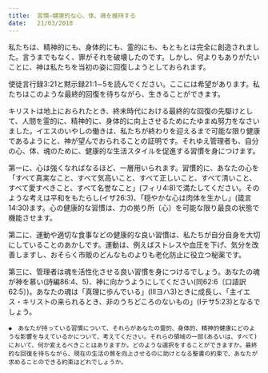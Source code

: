 ```yaml
---
title:  習慣―健康的な心、体、魂を維持する
date:   21/03/2018
---
```


私たちは、精神的にも、身体的にも、霊的にも、もともとは完全に創造されました。言うまでもなく、罪がそれを破壊したのです。しかし、何よりもありがたいことに、神は私たちを当初の姿に回復しようとしておられます。

使徒言行録3:21と黙示録21:1∼5を読んでください。ここには希望があります。私たちはこのような最終的回復を待ちながら、生きることができます。

キリストは地上におられたとき、終末時代における最終的な回復の先駆けとして、人間を霊的に、精神的に、身体的に向上させるためにたゆまぬ努力をなさいました。イエスのいやしの働きは、私たちが終わりを迎えるまで可能な限り健康であるようにと、神が望んでおられることの証明です。それゆえ管理者も、自分の心、体、魂のために、健康的な生活スタイルを促進する習慣を身につけます。

第一に、心は強くなればなるほど、一層用いられます。習慣的に、あなたの心を「すべて真実なこと、すべて気高いこと、すべて正しいこと、すべて清いこと、すべて愛すべきこと、すべて名誉なこと」(フィリ4:8)で満たしてください。そのような考えは平和をもたらし(イザ26:3)、「穏やかな心は肉体を生かし」(箴言14:30)ます。心の健康的な習慣は、力の拠り所〔心〕を可能な限り最良の状態で機能させます。

第二に、運動や適切な食事などの健康的な良い習慣は、私たちが自分自身を大切にしていることのあかしです。運動は、例えばストレスや血圧を下げ、気分を改善しますし、おそらく市販のどんなものよりも老化防止に役立つ秘薬です。

第三に、管理者は魂を活性化させる良い習慣を身につけるでしょう。あなたの魂が神を慕い(詩編86:4、5)、神に向かうようにしてください(同62:6〔口語訳62:5〕)。あなたの魂は「真理に歩んでいる」(IIIヨハ3)ときに成長し、「主イエス・キリストの来られるとき、非のうちどころのないもの」(Iテサ5:23)となるでしょう。

`◆　あなたが持っている習慣について、それらがあなたの霊的、身体的、精神的健康にどのような影響を与えているかについて、考えてください。それらの領域の一部(あるいは、すべて)において、何か変えるべきことはありますか。どのような選択をすることができますか。最終的な回復を待ちながら、現在の生活の質を向上させるのに助けとなる聖書の約束で、あなたが求めることのできる約束はどれでしょうか。`
